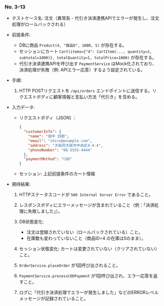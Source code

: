 ### No. 3-13

- テストケース名: 注文（異常系 - 代引き決済連携APIでエラーが発生し、注文処理がロールバックされる）

- 前提条件:

  - DBに商品 `Product(4, "商品D", 1000, 5)` が存在する。
  - セッションにカート `Cart(items={"4": CartItem(..., quantity=1, subtotal=1000)}, totalQuantity=1, totalPrice=1000)` が存在する。
  - 代引き決済連携APIを呼び出す `PaymentService` はMock化されており、決済処理が失敗（例: APIエラー応答）するよう設定されている。

- 手順:

  1. HTTP POSTリクエストを `/api/orders` エンドポイントに送信する。リクエストボディに顧客情報と支払い方法「代引き」を含める。

- 入力データ:

  - リクエストボディ（JSON）:

    ```json
    {
      "customerInfo": {
        "name": "田中 四郎",
        "email": "shiro@example.com",
        "address": "大阪府大阪市中央区4-4-4",
        "phoneNumber": "06-5555-4444"
      },
      "paymentMethod": "COD"
    }
    ```

  - セッション: 上記前提条件のカート情報

- 期待結果:

  1. HTTPステータスコードが `500 Internal Server Error` であること。
  2. レスポンスボディにエラーメッセージが含まれていること（例：「決済処理に失敗しました」）。
  3. DB状態変化:

     * 注文は登録されていない（ロールバックされている）こと。
     * 在庫数も変わっていないこと（商品ID=4 の在庫は5のまま）。
  4. セッション状態変化: カートは変更されていない（クリアされていない）こと。
  5. `OrderService.placeOrder` が1回呼び出されること。
  6. `PaymentService.processCODPayment` が1回呼び出され、エラー応答を返すこと。
  7. ログに「代引き決済処理でエラーが発生しました」などのERRORレベルメッセージが記録されていること。

